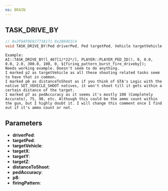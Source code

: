 ```yaml
---
ns: BRAIN
---
```

## TASK_DRIVE_BY

```c
// 0x2F8AF0E82773A171 0x2B84D1C4
void TASK_DRIVE_BY(Ped driverPed, Ped targetPed, Vehicle targetVehicle, float targetX, float targetY, float targetZ, float distanceToShoot, int pedAccuracy, BOOL p8, Hash firingPattern);
```

```
Example:  
AI::TASK_DRIVE_BY(l_467[1/*22*/], PLAYER::PLAYER_PED_ID(), 0, 0.0, 0.0, 2.0, 300.0, 100, 0, ${firing_pattern_burst_fire_driveby});  
Needs working example. Doesn't seem to do anything.  
I marked p2 as targetVehicle as all these shooting related tasks seem to have that in common.  
I marked p6 as distanceToShoot as if you think of GTA's Logic with the native SET_VEHICLE_SHOOT natives, it won't shoot till it gets within a certain distance of the target.  
I marked p7 as pedAccuracy as it seems it's mostly 100 (Completely Accurate), 75, 90, etc. Although this could be the ammo count within the gun, but I highly doubt it. I will change this comment once I find out if it's ammo count or not.  
```

## Parameters
* **driverPed**: 
* **targetPed**: 
* **targetVehicle**: 
* **targetX**: 
* **targetY**: 
* **targetZ**: 
* **distanceToShoot**: 
* **pedAccuracy**: 
* **p8**: 
* **firingPattern**: 

